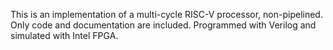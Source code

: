 This is an implementation of a multi-cycle RISC-V processor, non-pipelined. Only code and documentation are included. Programmed with Verilog and simulated with Intel FPGA.
